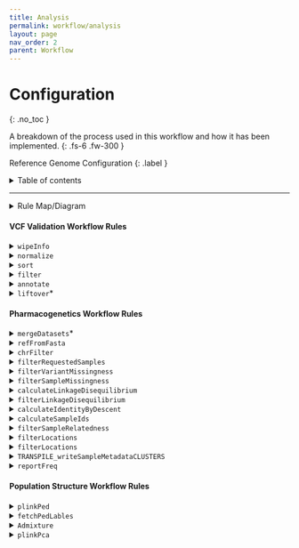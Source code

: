 ```yaml
---
title: Analysis
permalink: workflow/analysis
layout: page
nav_order: 2
parent: Workflow
---
```


# Configuration
{: .no_toc }

A breakdown of the process used in this workflow and how it has been implemented.
{: .fs-6 .fw-300 }

Reference Genome Configuration
{: .label }



<details markdown="block">
  <summary>
    Table of contents
  </summary>
  {: .text-delta }
1. TOC
{:toc}
</details>

---

<details markdown="block">
  <summary>
    Rule Map/Diagram
  </summary>
  {: .text-delta }

  ```mermaid
  ---
  title: Pharmacogenetics Analysis
  ---
  flowchart TD
subgraph pharmacogeneticsWorkflow [Pharmacogenetics Workflow]
    direction BT

    reportFreq[[reportFreq:\nPerform frequency analysis]]
    filterRequestedSamples[[filterRequestedSamples:\nSubset samples to labeled\nsamples in metadata files]]
    filterVariantMissingness[[filterVariantMissingness:\nFilter variants with 100%\nmissingness]]
    filterSampleMissingness[[filterSampleMissingness:\nFilter samples with 100%\nmissingness]]
    refFromFasta[[refFromfasta:\nCheck reference alleles against\nprovided reference genome]]
    chrFilter[[chrFilter:\nFilter out non-standard\nchromosomes]]
    writeSampleMetadata[[writeSampleMetadata:\nTranspile cluster ownership from\nsample cluster assignment into\ninput format]]
    calculateLinkageDisequilibrium[[calculateLinkageDisequilibrium:\nCalculate LD associations]]
    filterLinkageDisequilibrium[[filterLinkageDisequilibrium:\nRemove variants in LD]]
    calculateIdentityByDescent[[calculateIdentityByDescent:\nCalculate Identity-By-Descent]]
    calculateSampleIds[[calculateSampleIds:\nQuery a list of sample IDs\nfrom the input VCF]]
    filterSampleRelatedness[[filterSampleRelatedness:\nremove a given list of]]
    filterLocations[[filterLocations:\nTrim the dataset to one of\nthe studied regions]]

    ifMultipleVcfs{If multiple\ndatasetsprovided}

    subgraph multipleVcfProtocol [Multiple dataset protocol]
        mergeDatasets[[mergeDatasets:\nMerge multiple incoming\ndatasets]]
    end


    ifMultipleVcfs --> |yes| multipleVcfProtocol
    ifMultipleVcfs --> |no| refFromFasta

    
    multipleVcfProtocol --> refFromFasta --> chrFilter --> filterRequestedSamples --> filterVariantMissingness --> filterSampleMissingness --> calculateLinkageDisequilibrium
    
    calculateLinkageDisequilibrium & filterSampleMissingness --> filterLinkageDisequilibrium

    filterLinkageDisequilibrium --> calculateIdentityByDescent --> calculateSampleIds

    filterLinkageDisequilibrium & calculateSampleIds --> filterSampleRelatedness

    filterSampleRelatedness --> filterLocations --> reportFreq
    
    

    writeSampleMetadata --> reportFreq

end 
subgraph ValidateVcfWorkflow [Validate VCF Workflow]
    wipeInfo[[wipeInfo:\nRemove INFO column for\ncomputational processing\n efficiency]]
    normalize[[normalize:\nNormalize all SNPs]]
    sort[[sort:\nEnsure correct variant order]]
    filter[[filter:\nRemove all variants except\nSNPs and INDELs]]
    annotate[[annotate:\nannotate VCF against given\nreference VCF such as \n dbSNP]]
    liftover[[liftover:\nPerform reference genome\nliftover]]

    wipeInfo --> normalize --> sort --> filter --> annotate --> liftover
end
subgraph PopulationStructureWorkflow [Population Structure Workflow]
    plinkPca[[Plink_PCA:\nPerform a PLINK-2.0 PCA]]
    plinkPed[[plinkPed:\nConvert to PLINK-1.9's PED\n format]]
    fetchPedLables[[fetchPedLables:\nGenerate Ind2Pop sample annotations\n file]]
    Admixture[[Admixture:\nPerform an admixture analysis]]

    plinkPed --> fetchPedLables --> Admixture
    filterSampleRelatedness --> plinkPca & plinkPed

end

liftover --> ifMultipleVcfs


plinkPca --> END
Admixture --> END
reportFreq --> END
  ```

</details>

#### VCF Validation Workflow Rules

<details markdown="block">
  <summary>
    <code>wipeInfo</code>
  </summary>
  
  ```mermaid
  flowchart TD
  wipeInfo[[wipeInfo:\nRemove INFO column for\ncomputational processing\n efficiency]]
  ```

  This rule is responsible for removing the `INFO` and `FORMAT` columns on the incoming dataset. This is done to speed up computation time for downstream analysis. The `bcftools annotate` is used to achieve this.

</details>

<details markdown="block">
  <summary>
    <code>normalize</code>
  </summary>
  
```mermaid
flowchart TD
normalize[[normalize:\nNormalize all SNPs]]
```

  This rule is responsible for normalizing variant representations. This involves the following:
  - decomposing multi-allelic records
  - left-aligning all variants
  - right-handed trimming to ensure parsimony

</details>
  

<details markdown="block">
  <summary>
    <code>sort</code>
  </summary>
  
  ```mermaid
  flowchart TD
  sort[[sort:\nEnsure correct variant order]]
  ```

  This rule is responsible for sorting variants according to position, relative to the provided reference genome. This is important for downstream analysis which assumes ordered variants.

</details>
  

<details markdown="block">
  <summary>
    <code>filter</code>
  </summary>
  
  ```mermaid
  flowchart TD
  filter[[filter:\nRemove all variants except\nSNPs and INDELs]]
  ```

  This rule is responsible for removing all variant types except SNPs and InDels.

</details>
  

<details markdown="block">
  <summary>
    <code>annotate</code>
  </summary>
  
  ```mermaid
  flowchart TD
  annotate[[annotate:\nannotate VCF against given\nreference VCF such as \n dbSNP]]
  ```

  This rule is responsible for annotating the incoming data with variant IDs from the provided `resources/annotations.vcf.gz`.

</details>
  

<details markdown="block">
  <summary>
    <code>liftover</code>*
  </summary>
  
  ```mermaid
  flowchart TD
  liftover[[liftover:\nPerform reference genome\nliftover]]
  ```

  This rule is responsible for performing reference-genome version liftovers.

</details>

#### Pharmacogenetics Workflow Rules

<details markdown="block">
  <summary>
    <code>mergeDatasets</code>*
  </summary>
  
  ```mermaid
  flowchart TD
  mergeDatasets[[mergeDatasets:\nMerge multiple incoming\ndatasets]]
  ```

  This rule is responsible for merging multiple datasets into a single VCF file, suitable for collective analysis.

  > This rule only executes when multiple described datasets are detected.


</details>


<details markdown="block">
  <summary>
    <code>refFromFasta</code>
  </summary>
  
  ```mermaid
  flowchart TD
  refFromFasta[[refFromfasta:\nCheck reference alleles against\nprovided reference genome]]
  ```

  This rule is responsible for checking each loci and comparing its listed reference to that provided in the reference genome.

</details>

<details markdown="block">
  <summary>
    <code>chrFilter</code>
  </summary>

  ```mermaid
  flowchart TD
  chrFilter[[chrFilter:\nFilter out non-standard\nchromosomes]]
  ```

  This rule is responsible for filtering out non-standard chromosomes.

</details>


<details markdown="block">
  <summary>
    <code>filterRequestedSamples</code>
  </summary>

  ```mermaid
  flowchart TD
  filterRequestedSamples[[filterRequestedSamples:\nSubset samples to labeled\nsamples in metadata files]]
  ```

  This rule is responsible for removing unneeded samples. This is done by comparison against all provided sample annotations in the `input/samples.csv` metadata file.

</details>


<details markdown="block">
  <summary>
    <code>filterVariantMissingness</code>
  </summary>

  ```mermaid
  flowchart TD
  filterVariantMissingness[[filterVariantMissingness:\nFilter variants with 100%\nmissingness]]
  ```

  This rule is responsible for managing and removing regions of missing calls. This filtering is performed across both the variant and sample level.

</details>

<details markdown="block">
  <summary>
    <code>filterSampleMissingness</code>
  </summary>

  ```mermaid
  flowchart TD
  filterSampleMissingness[[filterSampleMissingness:\nFilter samples with 100%\nmissingness]]
  ```

  This rule is responsible for managing and removing regions of missing calls. This filtering is performed across both the variant and sample level.

</details>

<details markdown="block">
  <summary>
    <code>calculateLinkageDisequilibrium</code>
  </summary>

  ```mermaid
  flowchart TD
  calculateLinkageDisequilibrium[[calculateLinkageDisequilibrium:\nCalculate LD associations]]
  ```

  This rule is responsible for calculating and compiling a Linkage-Disequilibrium report

</details>

<details markdown="block">
  <summary>
    <code>filterLinkageDisequilibrium</code>
  </summary>

  ```mermaid
  flowchart TD
  filterLinkageDisequilibrium[[filterLinkageDisequilibrium:\nRemove variants in LD]]
  ```

  This rule is responsible for calculating and compiling a Linkage-Disequilibrium report

</details>

<details markdown="block">
  <summary>
    <code>calculateIdentityByDescent</code>
  </summary>

  ```mermaid
  flowchart TD
  calculateIdentityByDescent[[calculateIdentityByDescent:\nCalculate Identity-By-Descent]]
  ```

  This rule is responsible for calculating and compiling a Linkage-Disequilibrium report

</details>

<details markdown="block">
  <summary>
    <code>calculateSampleIds</code>
  </summary>

  ```mermaid
  flowchart TD
  calculateSampleIds[[calculateSampleIds:\nQuery a list of sample IDs\nfrom the input VCF]]
  ```

  This rule is responsible for calculating and compiling a Linkage-Disequilibrium report

</details>

<details markdown="block">
  <summary>
    <code>filterSampleRelatedness</code>
  </summary>

  ```mermaid
  flowchart TD
  filterSampleRelatedness[[filterSampleRelatedness:\nremove a given list of]]
  ```

  This rule is responsible for filtering out all but unrelated samples, given the list of samples to keep from its predecessor rules.

</details>

<details markdown="block">
  <summary>
    <code>filterLocations</code>
  </summary>

  ```mermaid
  flowchart TD
  filterLocations[[filterLocations:\nTrim the dataset to one of\nthe studied regions]]
  ```

</details>

<details markdown="block">
  <summary>
    <code>filterLocations</code>
  </summary>

  ```mermaid
  flowchart TD
  filterLocations[[filterLocations:\nTrim the dataset to one of\nthe studied regions]]
  ```

  This rule is responsible for trimming the input data down to regions of interest for expedited, targeted analysis.

</details>

<details markdown="block">
  <summary>
    <code>TRANSPILE_writeSampleMetadataCLUSTERS</code>
  </summary>

  ```mermaid
  flowchart TD
  writeSampleMetadata[[writeSampleMetadata:\nTranspile cluster ownership from\nsample cluster assignment into\ninput format]]
  ```

  This rule is responsible for converting 

</details>

<details markdown="block">
  <summary>
    <code>reportFreq</code>
  </summary>

  ```mermaid
  flowchart TD
  reportFreq[[reportFreq:\nPerform frequency analysis]]
  ```

</details>

#### Population Structure Workflow Rules

<details markdown="block">
  <summary>
    <code>plinkPed</code>
  </summary>

  ```mermaid
  flowchart TD
  plinkPed[[plinkPed:\nConvert to PLINK-1.9's PED\n format]]
  ```

</details>

<details markdown="block">
  <summary>
    <code>fetchPedLables</code>
  </summary>

  ```mermaid
  flowchart TD
  fetchPedLables[[fetchPedLables:\nGenerate Ind2Pop sample annotations\n file]]
  ```

</details>

<details markdown="block">
  <summary>
    <code>Admixture</code>
  </summary>

  ```mermaid
  flowchart TD
  Admixture[[Admixture:\nPerform an admixture analysis]]
  ```

</details>

<details markdown="block">
  <summary>
    <code>plinkPca</code>
  </summary>

  ```mermaid
  flowchart TD
  plinkPca[[Plink_PCA:\nPerform a PLINK-2.0 PCA]]
  ```

</details>

